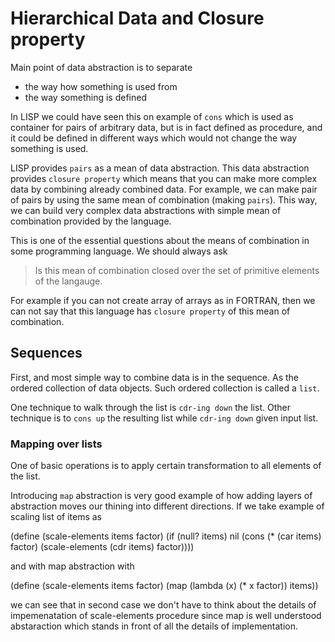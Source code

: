 # Hierarchical Data and Closure property

Main point of data abstraction is to separate
* the way how something is used from
* the way something is defined

In LISP we could have seen this on example of `cons` which is used as
container for pairs of arbitrary data, but is in fact defined as
procedure, and it could be defined in different ways which would not
change the way something is used.

LISP provides `pairs` as a mean of data abstraction. This data
abstraction provides `closure property` which means that you can make
more complex data by combining already combined data. For example, we
can make pair of pairs by using the same mean of combination (making `pairs`).
This way, we can build very complex data abstractions with simple mean
of combination provided by the language.

This is one of the essential questions about the means of combination in
some programming language. We should always ask

> Is this mean of combination closed over the set of primitive elements
of the langauge.

For example if you can not create array of arrays as in FORTRAN, then we
can not say that this language has `closure property` of this mean of
combination.

## Sequences

First, and most simple way to combine data is in the sequence. As the
ordered collection of data objects. Such ordered collection is called a
`list`.

One technique to walk through the list is `cdr-ing down` the list.
Other technique is to `cons up` the resulting list while `cdr-ing down`
given input list.

### Mapping over lists

One of basic operations is to apply certain transformation to all
elements of the list.

Introducing `map` abstraction is very good example of how adding layers
of abstraction moves our thining into different directions. If we take
example of scaling list of items as 

  (define (scale-elements items factor)
    (if (null? items)
      nil
      (cons (* (car items) factor) (scale-elements (cdr items) factor))))

and with map abstraction with

  (define (scale-elements items factor)
    (map (lambda (x) (* x factor))
         items))

we can see that in second case we don't have to think about the details
of impemenatation of scale-elements procedure since map is well
understood abstaraction which stands in front of all the details of
implementation.



